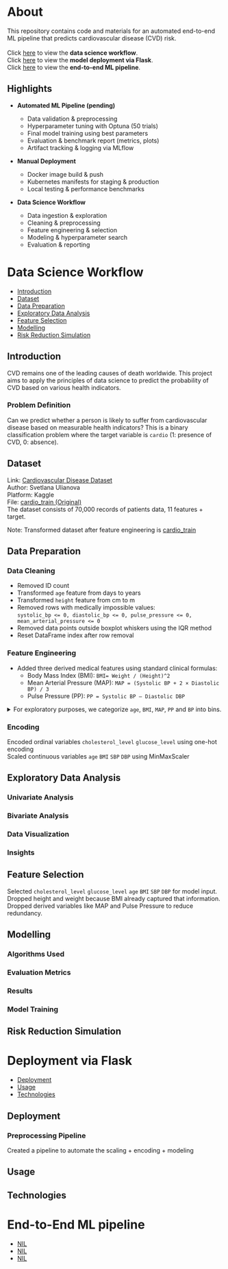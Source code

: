 # About
This repository contains code and materials for an automated end-to-end ML pipeline that predicts cardiovascular disease (CVD) risk.<br><br>
Click [here](#data-science-workflow) to view the **data science workflow**.<br>
Click [here](#deployment-via-flask) to view the **model deployment via Flask**.<br>
Click [here](#end-to-end-ml-pipeline) to view the **end-to-end ML pipeline**.

## Highlights

- **Automated ML Pipeline (pending)**
  - Data validation & preprocessing  
  - Hyperparameter tuning with Optuna (50 trials)  
  - Final model training using best parameters  
  - Evaluation & benchmark report (metrics, plots)  
  - Artifact tracking & logging via MLflow  
    
- **Manual Deployment**
  - Docker image build & push  
  - Kubernetes manifests for staging & production  
  - Local testing & performance benchmarks
 
- **Data Science Workflow**
  - Data ingestion & exploration  
  - Cleaning & preprocessing  
  - Feature engineering & selection  
  - Modeling & hyperparameter search  
  - Evaluation & reporting  

# Data Science Workflow
- [Introduction](#introduction)
- [Dataset](#dataset)  
- [Data Preparation](#data-preparation)  
- [Exploratory Data Analysis](#exploratory-data-analysis)
- [Feature Selection](#feature-selection)  
- [Modelling](#modelling)  
- [Risk Reduction Simulation](#risk-reduction-simulation)  

## Introduction
CVD remains one of the leading causes of death worldwide. This project aims to apply the principles of data science to predict the probability of CVD based on various health indicators.

### Problem Definition
Can we predict whether a person is likely to suffer from cardiovascular disease based on measurable health indicators?
This is a binary classification problem where the target variable is `cardio` (1: presence of CVD, 0: absence).

## Dataset
Link: [Cardiovascular Disease Dataset](https://www.kaggle.com/datasets/sulianova/cardiovascular-disease-dataset)<br>
Author: Svetlana Ulianova<br>
Platform: Kaggle<br>
File: [cardio_train (Original)](data/cardio_train%20(Original).csv)<br>
The dataset consists of 70,000 records of patients data, 11 features + target.<br>

Note: Transformed dataset after feature engineering is [cardio_train](data/cardio_train.csv) 

## Data Preparation
### Data Cleaning
- Removed ID count
- Transformed `age` feature from days to years
- Transformed `height` feature from cm to m
- Removed rows with medically impossible values:<br>
`systolic_bp <= 0, diastolic_bp <= 0, pulse_pressure <= 0, mean_arterial_pressure <= 0`
- Removed data points outside boxplot whiskers using the IQR method
- Reset DataFrame index after row removal

### Feature Engineering
- Added three derived medical features using standard clinical formulas:
    - Body Mass Index (BMI): `BMI= Weight / (Height)^2`
    - Mean Arterial Pressure (MAP): `MAP = (Systolic BP + 2 × Diastolic BP) / 3`
    - Pulse Pressure (PP): `PP = Systolic BP – Diastolic DBP`

<details><summary>For exploratory purposes, we categorize <code>age</code>, <code>BMI</code>, <code>MAP</code>, <code>PP</code> and <code>BP</code> into bins.</summary>
    
  - `age`
    - 18-29
    - 30-39
    - 40-49
    - 50-59
    - 60-69
    - 70+  
  - `Body Mass Index`:
    - **Underweight:** < 18.5 
    - **Normal:** 18.5 – 24.9  
    - **Overweight:** 25 – 29.9 
    - **Obese:** ≥ 30  
  - `Mean Arterial Pressure`:
    - **Low:** < 70 mmHg  
    - **Normal:** 70 – 100 mmHg  
    - **High:** > 100 mmHg 
  - `Pulse Pressure`:
    - **Low:** < 40 mmHg  
    - **Normal:** 40 – 60 mmHg  
    - **High:** > 60 mmHg  
  - `Blood Pressure`:
    - **Normal**  
      - Systolic: < 120 mmHg  
      - Diastolic: < 80 mmHg  
    - **Elevated**  
      - Systolic: 120 – 129 mmHg  
      - Diastolic: < 80 mmHg  
    - **Hypertension Stage 1**  
      - Systolic: 130 – 139 mmHg  
      - Diastolic: 80 – 89 mmHg  
    - **Hypertension Stage 2**  
      - Systolic: ≥ 140 mmHg  
      - Diastolic: ≥ 90 mmHg  
    - **Hypertensive Crisis**  
      - Systolic: > 180 mmHg  
      - Diastolic: > 120 mmHg
          
  </details>
  
### Encoding
Encoded ordinal variables `cholesterol_level` `glucose_level` using one-hot encoding<br>
Scaled continuous variables `age` `BMI` `SBP` `DBP` using MinMaxScaler
  
## Exploratory Data Analysis
### Univariate Analysis
### Bivariate Analysis
### Data Visualization
### Insights

## Feature Selection
Selected `cholesterol_level` `glucose_level` `age` `BMI` `SBP` `DBP` for model input.<br>
Dropped height and weight because BMI already captured that information.<br>
Dropped derived variables like MAP and Pulse Pressure to reduce redundancy.

## Modelling
### Algorithms Used
### Evaluation Metrics
### Results
### Model Training

## Risk Reduction Simulation



# Deployment via Flask
- [Deployment](#deployment)  
- [Usage](#usage)  
- [Technologies](#technologies)

## Deployment
### Preprocessing Pipeline
Created a pipeline to automate the scaling + encoding + modeling

## Usage

## Technologies



# End-to-End ML pipeline
- [NIL](#-)  
- [NIL](#-)  
- [NIL](#-)
